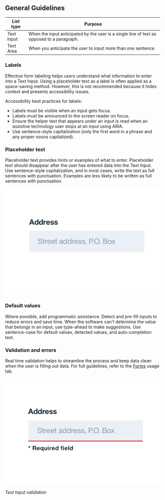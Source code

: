 ## General Guidelines
| List type       | Purpose                                                                            |
|-----------------|------------------------------------------------------------------------------------|
| Text Input | When the input anticipated by the user is a single line of text as opposed to a paragraph.  |
| Text Area   | When you anticipate the user to input more than one sentence.   |

### Labels
Effective form labeling helps users understand what information to enter into a Text Input. Using a placeholder text as a label is often applied as a space-saving method. However, this is not recommended because it hides context and presents accessibility issues. 

Accessibility best practices for labels:

* Labels must be visible when an input gets focus.
* Labels must be announced to the screen reader on focus.
* Ensure the helper text that appears under an input is read when an assistive technology user stops at an input using ARIA.
* Use sentence-style capitalization (only the first word in a phrase and any proper nouns capitalized).

### Placeholder text
Placeholder text provides hints or examples of what to enter. Placeholder text should disappear after the user has entered data into the Text Input. Use sentence-style capitalization, and in most cases, write the text as full sentences with punctuation. Examples are less likely to be written as full sentences with punctuation.

![Placeholder text](images/text-input-usage-1.png)

### Default values
Where possible, add programmatic assistance. Detect and pre-fill inputs to reduce errors and save time. When the software can't determine the value that belongs in an input, use type-ahead to make suggestions. Use sentence-case for default values, detected values, and auto-completion text.

### Validation and errors
Real time validation helps to streamline the process and keep data clean when the user is filling out data. For full guidelines, refer to the [Forms]() usage tab.


![validation on text field](images/text-input-usage-2.png)

_Text Input validation_ 
